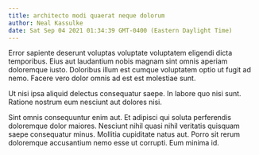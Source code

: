 ```yaml
---
title: architecto modi quaerat neque dolorum
author: Neal Kassulke
date: Sat Sep 04 2021 01:34:39 GMT-0400 (Eastern Daylight Time)
---
```

Error sapiente deserunt voluptas voluptate voluptatem eligendi dicta temporibus. Eius aut laudantium nobis magnam sint omnis aperiam doloremque iusto. Doloribus illum est cumque voluptatem optio ut fugit ad nemo. Facere vero dolor omnis ad est est molestiae sunt.

 Ut nisi ipsa aliquid delectus consequatur saepe. In labore quo nisi sunt. Ratione nostrum eum nesciunt aut dolores nisi.

 Sint omnis consequuntur enim aut. Et adipisci qui soluta perferendis doloremque dolor maiores. Nesciunt nihil quasi nihil veritatis quisquam saepe consequatur minus. Mollitia cupiditate natus aut. Porro sit rerum doloremque accusantium nemo esse ut corrupti. Eum minima id.